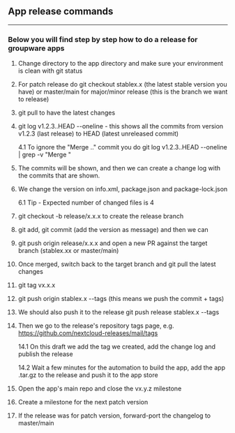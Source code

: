 ## App release commands

---
### Below you will find step by step how to do a release for groupware apps

1. Change directory to the app directory and make sure your environment is clean with git status

2. For patch release do git checkout stablex.x (the latest stable version you have) or master/main for major/minor release (this is the branch we want to release)

3. git pull to have the latest changes

4. git log v1.2.3..HEAD --oneline - this shows all the commits from version v1.2.3 (last release) to HEAD (latest unreleased commit)

    4.1 To ignore the "Merge .." commit you do git log v1.2.3..HEAD --oneline | grep -v "Merge "

5. The commits will be shown, and then we can create a change log with the commits that are shown.

6. We change the version on info.xml, package.json and package-lock.json

    6.1 Tip - Expected number of changed files is 4

7. git checkout -b release/x.x.x to create the release branch

8. git add, git commit (add the version as message) and then we can

9. git push origin release/x.x.x and open a new PR against the target branch (stablex.xx or master/main)

10. Once merged, switch back to the target branch and git pull the latest changes

11. git tag vx.x.x

12. git push origin stablex.x --tags (this means we push the commit + tags)

13. We should also push it to the release git push release stablex.x --tags

14. Then we go to the release's repository tags page, e.g. https://github.com/nextcloud-releases/mail/tags

    14.1 On this draft we add the tag we created, add the change log and publish the release

    14.2 Wait a few minutes for the automation to build the app, add the app .tar.gz to the release and push it to the app store

15. Open the app's main repo and close the vx.y.z milestone

16. Create a milestone for the next patch version

17. If the release was for patch version, forward-port the changelog to master/main
